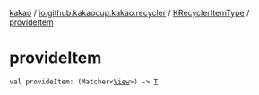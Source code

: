 [kakao](../../index.md) / [io.github.kakaocup.kakao.recycler](../index.md) / [KRecyclerItemType](index.md) / [provideItem](./provide-item.md)

# provideItem

`val provideItem: (Matcher<`[`View`](https://developer.android.com/reference/android/view/View.html)`>) -> `[`T`](index.md#T)